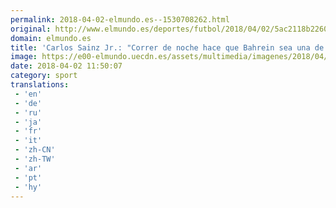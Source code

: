 ```yaml
---
permalink: 2018-04-02-elmundo.es--1530708262.html
original: http://www.elmundo.es/deportes/futbol/2018/04/02/5ac2118b22601dec478b45cb.html
domain: elmundo.es
title: 'Carlos Sainz Jr.: "Correr de noche hace que Bahrein sea una de las carreras únicas del calendario"'
image: https://e00-elmundo.uecdn.es/assets/multimedia/imagenes/2018/04/02/15226673760117.jpg
date: 2018-04-02 11:50:07
category: sport
translations: 
 - 'en'
 - 'de'
 - 'ru'
 - 'ja'
 - 'fr'
 - 'it'
 - 'zh-CN'
 - 'zh-TW'
 - 'ar'
 - 'pt'
 - 'hy'
---
```



